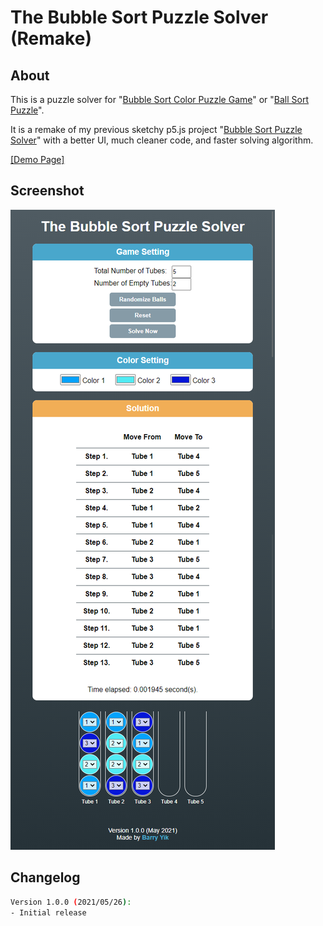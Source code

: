 # The Bubble Sort Puzzle Solver (Remake)
## About
This is a puzzle solver for "[‎Bubble Sort Color Puzzle Game](https://apps.apple.com/us/app/bubble-sort-color-puzzle-game/id1487212912)" or "[Ball Sort Puzzle](https://apps.apple.com/us/app/ball-sort-puzzle/id1494648714)".

It is a remake of my previous sketchy p5.js project "[Bubble Sort Puzzle Solver](https://github.com/barryyik/Bubble-Sort-Puzzle-Solver)" with a better UI, much cleaner code, and faster solving algorithm.

[[Demo Page]](https://barryyik.github.io/Bubble-Sort-Puzzle-Solver-Remake/)

## Screenshot
![Screenshots](https://github.com/barryyik/Bubble-Sort-Puzzle-Solver-Remake/blob/master/screenshot/screenshot1.png?raw=true)

## Changelog
```sh
Version 1.0.0 (2021/05/26):
- Initial release
```